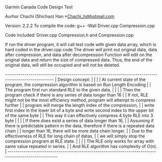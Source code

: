 Garmin Canada Code Design Test

Aurhor Chachi (Shichao) Han
*Chachi_h@hotmail.com

Version: 2.2.2
To compile the code:
g++ -Wall Driver.cpp Compression.cpp

Code included: 
Driver.cpp Compression.h and Compression.cpp 



If run the driver program, it will call test code with given data array, 
which is hard coded in the driver.cpp code
The driver will print out original data, data after compression, and data after decompression
Function will edit on the original data and return the size of compressed data. 
Thus, the end of the original data, will still be occupied and will not be deleted. 

*-------------------------------------------------------------------------------------------------------*
| Design concept: 																					   	|
|																										|
| At current state of the program, the compression algorithm is based on Run Length Encoding		  	|
| The program first run standard RLE to the given data,													|
| 																										|
| Then the program check if there is any series of data longer than 16 									|
| If not, RLE might not be the most efficiency method, program will attempt to compress further			|
| program will merge the length index of the compression, 												|
| write first index in the lower bit of a byte and write second index to the upper bit of the same byte |
| This way it can effectively compress 4 byte RLE into 3 byte											|
|																										|
| If there does exist a series of data longer than 16,													|
| Assuming if there is predictable pattern in the data, therefore if there is a repeated data chain		|
| longer than 16, there will be more data chain longer.													|
| Due to the effectiveness of RLE for long chain of datas,												|
| we will simply stop the compression program at RLE state. 											|
|																										|
| The RLE only works for array with same value repeated in series.										|
| And RLE algorithm has complexity of O(n). 															|
*-------------------------------------------------------------------------------------------------------*